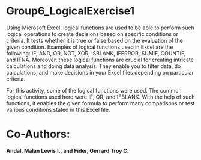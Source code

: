 # Group6_LogicalExercise1
Using Microsoft Excel, logical functions are used to be able to perform such logical operations to create decisions based on specific conditions or criteria. It tests whether it is true or false based on the evaluation of the given condition. Examples of logical functions used in Excel are the following: IF, AND, OR, NOT, XOR, ISBLANK, IFERROR, SUMIF, COUNTIF, and IFNA. Moreover, these logical functions are crucial for creating intricate calculations and doing data analysis. They enable you to filter data, do calculations, and make decisions in your Excel files depending on particular criteria.

For this activity, some of the logical functions were used. The common logical functions used here were IF, OR, and IFBLANK. With the help of such functions, it enables the given formula to perform many comparisons or test various conditions stated in this Excel file.





# Co-Authors:
**Andal, Malan Lewis I., and Fider, Gerrard Troy C.**
